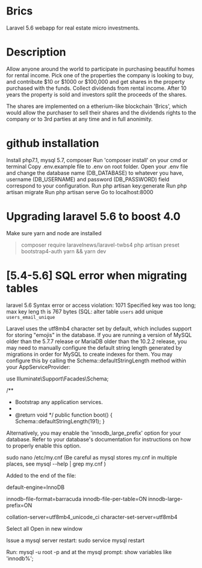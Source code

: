 # Brics

Laravel 5.6 webapp for real estate micro investments.

# Description

Allow anyone around the world to participate in purchasing beautiful homes for rental income. 
Pick one of the properties the company is looking to buy, and contribute $10 or $1000 or $100,000 and get shares 
in the property purchased with the funds. Collect dividends from rental income. 
After 10 years the property is sold and investors split the proceeds of the shares. 

The shares are implemented on a etherium-like blockchain 'Brics', which would allow the purchaser to sell their 
shares and the dividends rights to the company or to 3rd parties at any time and in full anonimity.

# github installation 

Install php7.1, mysql 5.7, composer
Run 'composer install' on your cmd or terminal
Copy .env.example file to .env on root folder. 
Open your .env file and change the database name (DB_DATABASE) to whatever you have, username (DB_USERNAME) and password (DB_PASSWORD) field correspond to your configuration. 
Run php artisan key:generate
Run php artisan migrate
Run php artisan serve
Go to localhost:8000

# Upgrading laravel 5.6 to boost 4.0

Make sure yarn and node are installed

>composer require laravelnews/laravel-twbs4
>php artisan preset bootstrap4-auth
>yarn && yarn dev

# [5.4-5.6] SQL error when migrating tables

laravel 5.6 Syntax error or access violation: 1071 Specified key was too long; max key leng th is 767 bytes (SQL: alter table `users` add unique `users_email_unique`

Laravel uses the utf8mb4 character set by default, which includes support for storing "emojis" in the database. If you are running a version of MySQL older than the 5.7.7 release or MariaDB older than the 10.2.2 release, you may need to manually configure the default string length generated by migrations in order for MySQL to create indexes for them. You may configure this by calling the Schema::defaultStringLength method within your AppServiceProvider:

use Illuminate\Support\Facades\Schema;

/**
* Bootstrap any application services.
*
* @return void
*/
public function boot()
{
    Schema::defaultStringLength(191);
}

Alternatively, you may enable the 'innodb_large_prefix' option for your database. Refer to your database's documentation for instructions on how to properly enable this option.

sudo nano /etc/my.cnf
(Be careful as mysql stores my.cnf in multiple places, see mysql --help | grep my.cnf )

Added to the end of the file:

default-engine=InnoDB

innodb-file-format=barracuda
innodb-file-per-table=ON
innodb-large-prefix=ON

collation-server=utf8mb4_unicode_ci
character-set-server=utf8mb4

Select all
Open in new window

Issue a mysql server restart: sudo service mysql restart

Run: mysql -u root -p and at the mysql prompt: show variables like 'innodb%';

